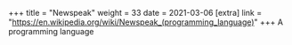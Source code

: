 +++
title = "Newspeak"
weight = 33
date = 2021-03-06
[extra]
link = "https://en.wikipedia.org/wiki/Newspeak_(programming_language)"
+++
A programming language

